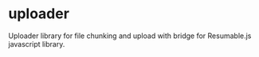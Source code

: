 # uploader
Uploader library for file chunking and upload with bridge for Resumable.js javascript library.
